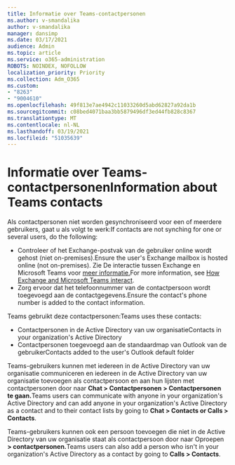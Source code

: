 ```yaml
---
title: Informatie over Teams-contactpersonen
ms.author: v-smandalika
author: v-smandalika
manager: dansimp
ms.date: 03/17/2021
audience: Admin
ms.topic: article
ms.service: o365-administration
ROBOTS: NOINDEX, NOFOLLOW
localization_priority: Priority
ms.collection: Adm_O365
ms.custom:
- "8263"
- "9004610"
ms.openlocfilehash: 49f813e7ae4942c11033260d5abd62827a92da1b
ms.sourcegitcommit: c08bed4071baa3bb5879496df3ed44fb828c8367
ms.translationtype: MT
ms.contentlocale: nl-NL
ms.lasthandoff: 03/19/2021
ms.locfileid: "51035639"
---
```

# <a name="information-about-teams-contacts"></a><span data-ttu-id="990f4-102">Informatie over Teams-contactpersonen</span><span class="sxs-lookup"><span data-stu-id="990f4-102">Information about Teams contacts</span></span>

<span data-ttu-id="990f4-103">Als contactpersonen niet worden gesynchroniseerd voor een of meerdere gebruikers, gaat u als volgt te werk:</span><span class="sxs-lookup"><span data-stu-id="990f4-103">If contacts are not synching for one or several users, do the following:</span></span>
- <span data-ttu-id="990f4-104">Controleer of het Exchange-postvak van de gebruiker online wordt gehost (niet on-premises).</span><span class="sxs-lookup"><span data-stu-id="990f4-104">Ensure the user's Exchange mailbox is hosted online (not on-premises).</span></span> <span data-ttu-id="990f4-105">Zie De interactie tussen Exchange en Microsoft Teams voor [meer informatie.](https://docs.microsoft.com/microsoftteams/exchange-teams-interact)</span><span class="sxs-lookup"><span data-stu-id="990f4-105">For more information, see [How Exchange and Microsoft Teams interact](https://docs.microsoft.com/microsoftteams/exchange-teams-interact).</span></span>
- <span data-ttu-id="990f4-106">Zorg ervoor dat het telefoonnummer van de contactpersoon wordt toegevoegd aan de contactgegevens.</span><span class="sxs-lookup"><span data-stu-id="990f4-106">Ensure the contact's phone number is added to the contact information.</span></span>

<span data-ttu-id="990f4-107">Teams gebruikt deze contactpersonen:</span><span class="sxs-lookup"><span data-stu-id="990f4-107">Teams uses these contacts:</span></span>

- <span data-ttu-id="990f4-108">Contactpersonen in de Active Directory van uw organisatie</span><span class="sxs-lookup"><span data-stu-id="990f4-108">Contacts in your organization's Active Directory</span></span>
- <span data-ttu-id="990f4-109">Contactpersonen toegevoegd aan de standaardmap van Outlook van de gebruiker</span><span class="sxs-lookup"><span data-stu-id="990f4-109">Contacts added to the user's Outlook default folder</span></span>

<span data-ttu-id="990f4-110">Teams-gebruikers kunnen met iedereen in de Active Directory van uw organisatie communiceren en iedereen in de Active Directory van uw organisatie toevoegen als contactpersoon en aan hun lijsten met contactpersonen door naar **Chat > Contactpersonen > Contactpersonen te gaan.**</span><span class="sxs-lookup"><span data-stu-id="990f4-110">Teams users can communicate with anyone in your organization's Active Directory and can add anyone in your organization's Active Directory as a contact and to their contact lists by going to **Chat > Contacts or Calls > Contacts**.</span></span>

<span data-ttu-id="990f4-111">Teams-gebruikers kunnen ook een persoon toevoegen die niet in de Active Directory van uw organisatie staat als contactpersoon door naar Oproepen **> contactpersonen.**</span><span class="sxs-lookup"><span data-stu-id="990f4-111">Teams users can also add a person who isn't in your organization's Active Directory as a contact by going to **Calls > Contacts**.</span></span>


